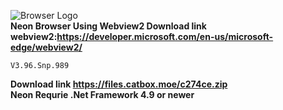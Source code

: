 ![Browser Logo](https://neongame.neoncorp.eu.org/Neon.png)<br>
**Neon Browser Using Webview2 Download link webview2:<a href="https://developer.microsoft.com/en-us/microsoft-edge/webview2/">https://developer.microsoft.com/en-us/microsoft-edge/webview2/</a>**
```
V3.96.Snp.989
```
**Download link <a href="https://files.catbox.moe/c274ce.zip">https://files.catbox.moe/c274ce.zip</a>**<br>
**Neon Requrie .Net Framework 4.9 or newer**

